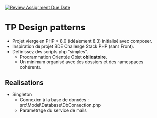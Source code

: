 [![Review Assignment Due Date](https://classroom.github.com/assets/deadline-readme-button-24ddc0f5d75046c5622901739e7c5dd533143b0c8e959d652212380cedb1ea36.svg)](https://classroom.github.com/a/zWhrMTDz)

# TP Design patterns

- Projet vierge en PHP > 8.0 (idéalement 8.3) initialisé avec composer.
- Inspiration du projet BDE Challenge Stack PHP (sans Front).
- Définissez des scripts php "simples".
  - Programmation Orientée Objet **obligatoire**.
  - Un minimum organisé avec des dossiers et des namespaces cohérents.

## Realisations

- Singleton
  - Connexion à la base de données : src\Model\Database\DbConnection.php
  - Paramètrage du service de mails
